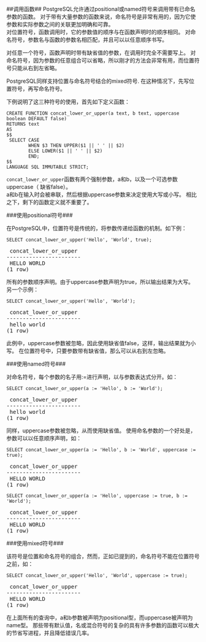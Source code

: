 ##调用函数##
PostgreSQL允许通过positional或named符号来调用带有已命名参数的函数。
对于带有大量参数的函数来说，命名符号是非常有用的，因为它使参数和实际参数之间的关联更加明确和可靠。  
对位置符号，函数调用时，它的参数值的顺序与在函数声明时的顺序相同。 对命名符号，参数名与函数的参数名相匹配，并且可以以任意顺序书写。

对任意一个符号，函数声明时带有缺省值的参数，在调用时完全不需要写上。
对命名符号，因为参数的任意组合可以省略，所以刚才的方法会非常有用，而位置符号只能从右到左省略。

PostgreSQL同样支持位置与命名符号结合的mixed符号. 在这种情况下，先写位置符号，再写命名符号。

下例说明了这三种符号的使用，首先如下定义函数：

```
CREATE FUNCTION concat_lower_or_upper(a text, b text, uppercase boolean DEFAULT false)
RETURNS text
AS
$$
 SELECT CASE
        WHEN $3 THEN UPPER($1 || ' ' || $2)
        ELSE LOWER($1 || ' ' || $2)
        END;
$$
LANGUAGE SQL IMMUTABLE STRICT;
```

`concat_lower_or_upper`函数有两个强制参数，a和b，以及一个可选参数uppercase（ 缺省false）。  
a和b在输入时会被串联，然后根据uppercase参数来决定使用大写或小写。 相比之下，剩下的函数定义就不重要了。

###使用positional符号###

在PostgreSQL中，位置符号是传统的，将参数传递给函数的机制。如下例：

```
SELECT concat_lower_or_upper('Hello', 'World', true);
```

<pre>
 concat_lower_or_upper
-----------------------
 HELLO WORLD
(1 row)
</pre>

所有的参数顺序声明。由于uppercase参数声明为true，所以输出结果为大写。 另一个示例：

```
SELECT concat_lower_or_upper('Hello', 'World');
```

<pre>
 concat_lower_or_upper
-----------------------
 hello world
(1 row)
</pre>

此例中，uppercase参数被忽略，因此使用缺省值false，这样，输出结果就为小写。 在位置符号中，只要参数带有缺省值，那么可以从右到左忽略。

###使用named符号###

对命名符号，每个参数的名子用:=进行声明，以与参数表达式分开。如：

```
SELECT concat_lower_or_upper(a := 'Hello', b := 'World');
```

<pre>
 concat_lower_or_upper
-----------------------
 hello world
(1 row)
</pre>

同样，uppercase参数被忽略，从而使用缺省值。 使用命名参数的一个好处是，参数可以以任意顺序声明，如：

```
SELECT concat_lower_or_upper(a := 'Hello', b := 'World', uppercase := true);
```

<pre>
 concat_lower_or_upper
-----------------------
 HELLO WORLD
(1 row)
</pre>

```
SELECT concat_lower_or_upper(a := 'Hello', uppercase := true, b := 'World');
```

<pre>
 concat_lower_or_upper
-----------------------
 HELLO WORLD
(1 row)
</pre>

###使用mixed符号###

该符号是位置和命名符号的组合，然而，正如已提到的，命名符号不能在位置符号之前，如：

```
SELECT concat_lower_or_upper('Hello', 'World', uppercase := true);
```

<pre>
 concat_lower_or_upper
-----------------------
 HELLO WORLD
(1 row)
</pre>

在上面所有的查询中，a和b参数被声明为positional型，而uppercase被声明为name型。 那些带有默认值，名或混合符号的复杂的具有许多参数的函数可以极大的节省写进程，并且降低错误几率。
